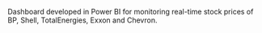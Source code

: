 Dashboard developed in Power BI for monitoring real-time stock prices of BP, Shell, TotalEnergies, Exxon and Chevron.
